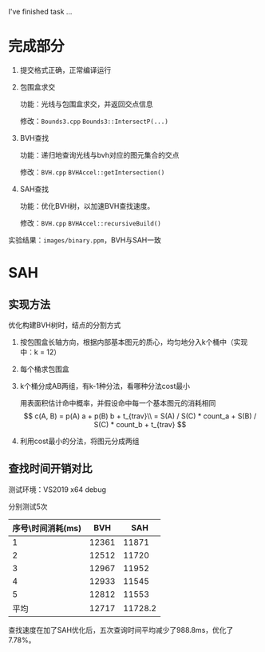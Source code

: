 I've finished task ...

# 完成部分

1. 提交格式正确，正常编译运行

2. 包围盒求交

   功能：光线与包围盒求交，并返回交点信息

   修改：`Bounds3.cpp` `Bounds3::IntersectP(...)`

3. BVH查找

   功能：递归地查询光线与bvh对应的图元集合的交点

   修改：`BVH.cpp` `BVHAccel::getIntersection()`

4. SAH查找

   功能：优化BVH树，以加速BVH查找速度。

   修改：`BVH.cpp` `BVHAccel::recursiveBuild()`

实验结果：`images/binary.ppm`，BVH与SAH一致

# SAH

## 实现方法

优化构建BVH树时，结点的分割方式

1. 按包围盒长轴方向，根据内部基本图元的质心，均匀地分入k个桶中（实现中：k = 12）

2. 每个桶求包围盒

3. k个桶分成AB两组，有k-1种分法，看哪种分法cost最小

   用表面积估计命中概率，并假设命中每一个基本图元的消耗相同
   $$
   c(A, B) = p(A) a + p(B) b + t_{trav}\\
   = S(A) / S(C) * count_a + S(B) / S(C) * count_b + t_{trav}
   $$

4. 利用cost最小的分法，将图元分成两组

## 查找时间开销对比

测试环境：VS2019 x64 debug

分别测试5次

| 序号\时间消耗(ms) | BVH   | SAH     |
| ----------------- | ----- | ------- |
| 1                 | 12361 | 11871   |
| 2                 | 12512 | 11720   |
| 3                 | 12967 | 11952   |
| 4                 | 12933 | 11545   |
| 5                 | 12812 | 11553   |
| 平均              | 12717 | 11728.2 |

查找速度在加了SAH优化后，五次查询时间平均减少了988.8ms，优化了7.78%。

